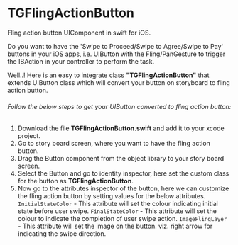 # TGFlingActionButton
Fling action button UIComponent in swift for iOS.

Do you want to have the 'Swipe to Proceed/Swipe to Agree/Swipe to Pay' buttons in your iOS apps, i.e. UIButton with the Fling/PanGesture to trigger the IBAction in your controller to perform the task.

Well..! Here is an easy to integrate class **"TGFlingActionButton"** that extends UIButton class which will convert your button on storyboard to fling action button. 

###### Follow the below steps to get your UIButton converted to fling action button:

1. Download the file **TGFlingActionButton.swift** and add it to your xcode project.
2. Go to story board screen, where you want to have the fling action button.
3. Drag the Button component from the object library to your story board screen.
4. Select the Button and go to identity inspector, here set the custom class for the button as **TGFlingActionButton**.
5. Now go to the attributes inspector of the button, here we can customize the fling action button by setting values for the below attributes.
      `InitialStateColor` - This attribute will set the colour indicating initial state before user swipe.
      `FinalStateColor`   - This attribute will set the colour to indicate the completion of user swipe action.
      `ImageFlingLayer`   - This attribute will set the image on the button. viz. right arrow for indicating the swipe direction.
      
